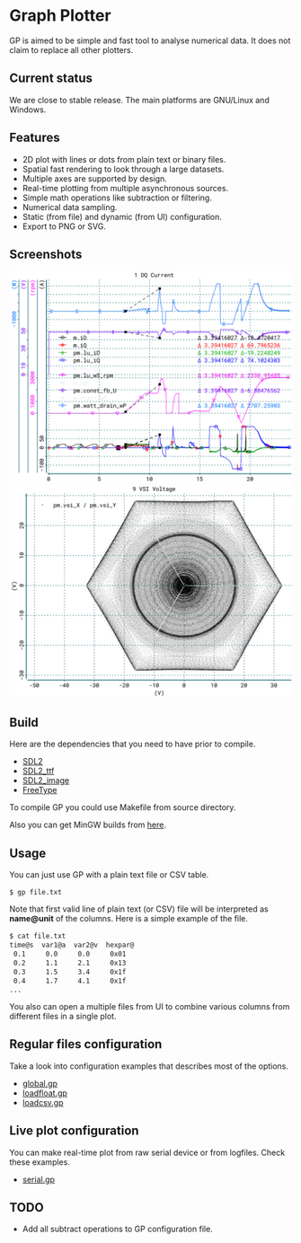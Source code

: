 # Graph Plotter

GP is aimed to be simple and fast tool to analyse numerical data. It does not
claim to replace all other plotters.

## Current status

We are close to stable release. The main platforms are GNU/Linux and Windows.

## Features

* 2D plot with lines or dots from plain text or binary files.
* Spatial fast rendering to look through a large datasets.
* Multiple axes are supported by design.
* Real-time plotting from multiple asynchronous sources.
* Simple math operations like subtraction or filtering.
* Numerical data sampling.
* Static (from file) and dynamic (from UI) configuration.
* Export to PNG or SVG.

## Screenshots

![GP4](doc/g4.png)
![GP5](doc/g5.png)

## Build

Here are the dependencies that you need to have prior to compile.

* [SDL2](https://www.libsdl.org/)
* [SDL2_ttf](https://www.libsdl.org/projects/SDL_ttf/)
* [SDL2_image](https://www.libsdl.org/projects/SDL_image/)
* [FreeType](https://www.freetype.org/)

To compile GP you could use Makefile from source directory.

Also you can get MinGW builds from [here](https://sourceforge.net/projects/graph-plotter/files/).

## Usage

You can just use GP with a plain text file or CSV table.

	$ gp file.txt

Note that first valid line of plain text (or CSV) file will be interpreted
as **name@unit** of the columns. Here is a simple example of the file.

	$ cat file.txt
	time@s  var1@a  var2@v  hexpar@
	 0.1     0.0     0.0     0x01
	 0.2     1.1     2.1     0x13
	 0.3     1.5     3.4     0x1f
	 0.4     1.7     4.1     0x1f
	...

You also can open a multiple files from UI to combine various columns from
different files in a single plot.

## Regular files configuration

Take a look into configuration examples that describes most of the options.

* [global.gp](cfg/global.gp)
* [loadfloat.gp](cfg/loadfloat.gp)
* [loadcsv.gp](cfg/loadcsv.gp)

## Live plot configuration

You can make real-time plot from raw serial device or from logfiles. Check
these examples.

* [serial.gp](cfg/serial.gp)

## TODO

* Add all subtract operations to GP configuration file.

